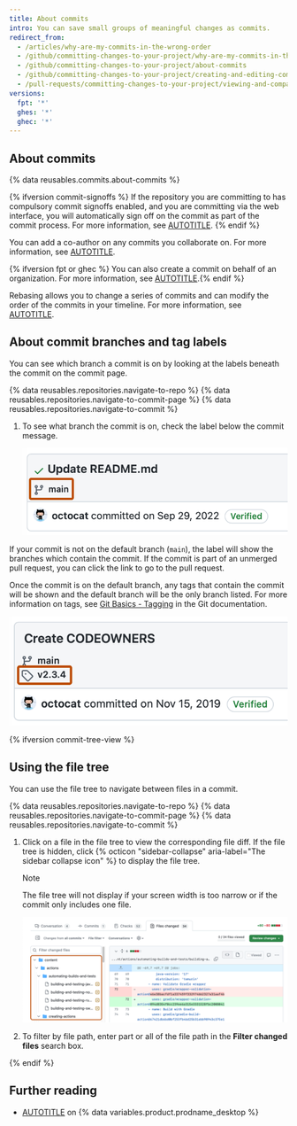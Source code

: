 ```yaml
---
title: About commits
intro: You can save small groups of meaningful changes as commits.
redirect_from:
  - /articles/why-are-my-commits-in-the-wrong-order
  - /github/committing-changes-to-your-project/why-are-my-commits-in-the-wrong-order
  - /github/committing-changes-to-your-project/about-commits
  - /github/committing-changes-to-your-project/creating-and-editing-commits/about-commits
  - /pull-requests/committing-changes-to-your-project/viewing-and-comparing-commits/commit-branch-and-tag-labels
versions:
  fpt: '*'
  ghes: '*'
  ghec: '*'
---
```

## About commits

{% data reusables.commits.about-commits %}

{% ifversion commit-signoffs %}
If the repository you are committing to has compulsory commit signoffs enabled, and you are committing via the web interface, you will automatically sign off on the commit as part of the commit process. For more information, see [AUTOTITLE](/repositories/managing-your-repositorys-settings-and-features/managing-repository-settings/managing-the-commit-signoff-policy-for-your-repository). {% endif %}

You can add a co-author on any commits you collaborate on. For more information, see [AUTOTITLE](/pull-requests/committing-changes-to-your-project/creating-and-editing-commits/creating-a-commit-with-multiple-authors).

{% ifversion fpt or ghec %}
You can also create a commit on behalf of an organization. For more information, see [AUTOTITLE](/pull-requests/committing-changes-to-your-project/creating-and-editing-commits/creating-a-commit-on-behalf-of-an-organization).{% endif %}

Rebasing allows you to change a series of commits and can modify the order of the commits in your timeline. For more information, see [AUTOTITLE](/get-started/using-git/about-git-rebase).

## About commit branches and tag labels

You can see which branch a commit is on by looking at the labels beneath the commit on the commit page.

{% data reusables.repositories.navigate-to-repo %}
{% data reusables.repositories.navigate-to-commit-page %}
{% data reusables.repositories.navigate-to-commit %}
1. To see what branch the commit is on, check the label below the commit message.

   ![Screenshot of a commit summary. A branch icon and "main" are highlighted with an orange outline.](/assets/images/help/commits/commit-branch-indicator.png)

If your commit is not on the default branch (`main`), the label will show the branches which contain the commit. If the commit is part of an unmerged pull request, you can click the link to go to the pull request.

Once the commit is on the default branch, any tags that contain the commit will be shown and the default branch will be the only branch listed. For more information on tags, see [Git Basics - Tagging](https://git-scm.com/book/en/v2/Git-Basics-Tagging) in the Git documentation.

![Screenshot of a commit summary. The tag icon and "v2.3.4" are highlighted with an orange outline.](/assets/images/help/commits/commit-tag-label.png)

{% ifversion commit-tree-view %}

## Using the file tree

You can use the file tree to navigate between files in a commit.

{% data reusables.repositories.navigate-to-repo %}
{% data reusables.repositories.navigate-to-commit-page %}
{% data reusables.repositories.navigate-to-commit %}
1. Click on a file in the file tree to view the corresponding file diff. If the file tree is hidden, click {% octicon "sidebar-collapse" aria-label="The sidebar collapse icon" %} to display the file tree.

   > [!NOTE]
   > The file tree will not display if your screen width is too narrow or if the commit only includes one file.

   ![Screenshot of the "Files changed" tab of a pull request. In the left sidebar, the file tree is outlined in dark orange.](/assets/images/help/repository/file-tree.png)
1. To filter by file path, enter part or all of the file path in the **Filter changed files** search box.

{% endif %}

## Further reading

* [AUTOTITLE](/desktop/making-changes-in-a-branch/committing-and-reviewing-changes-to-your-project-in-github-desktop#about-commits) on {% data variables.product.prodname_desktop %}
